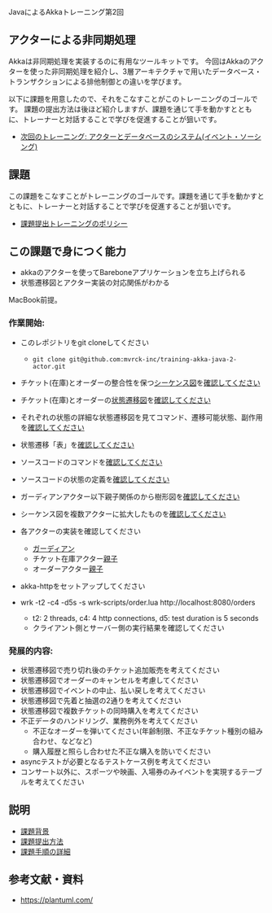 JavaによるAkkaトレーニング第2回 

## アクターによる非同期処理

Akkaは非同期処理を実装するのに有用なツールキットです。
今回はAkkaのアクターを使った非同期処理を紹介し、3層アーキテクチャで用いたデータベース・トランザクションによる排他制御との違いを学びます。

以下に課題を用意したので、それをこなすことがこのトレーニングのゴールです。
課題の提出方法は後ほど紹介しますが、課題を通じて手を動かすとともに、トレーナーと対話することで学びを促進することが狙いです。

- [次回のトレーニング: アクターとデータベースのシステム(イベント・ソーシング)](https://github.com/mvrck-inc/training-akka-java-3-persistence)

## 課題

この課題をこなすことがトレーニングのゴールです。課題を通じて手を動かすとともに、トレーナーと対話することで学びを促進することが狙いです。

- [課題提出トレーニングのポリシー](https://github.com/mvrck-inc/training-akka-java-1-preparation/blob/master/POLICIES.md)


## この課題で身につく能力

- akkaのアクターを使ってBareboneアプリケーションを立ち上げられる
- 状態遷移図とアクター実装の対応関係がわかる


MacBook前提。


### 作業開始:

- このレポジトリをgit cloneしてください
  - `git clone git@github.com:mvrck-inc/training-akka-java-2-actor.git`

- チケット(在庫)とオーダーの整合性を保つ[シーケンス図](https://plantuml.com/sequence-diagram)を[確認してください](../)
- チケット(在庫)とオーダーの[状態遷移図](https://plantuml.com/state-diagram)を[確認してください](../)
- それぞれの状態の詳細な状態遷移図を見てコマンド、遷移可能状態、副作用を[確認してください](../)
- 状態遷移「表」を[確認してください](../)
- ソースコードのコマンドを[確認してください](../)
- ソースコードの状態の定義を[確認してください](../)
- ガーディアンアクター以下親子関係のから樹形図を[確認してください](../)
- シーケンス図を複数アクターに拡大したものを[確認してください](../)
- 各アクターの実装を確認してください
  - [ガーディアン](../)
  - チケット在庫アクター[親](../)[子](../)
  - オーダーアクター[親](../)[子](../)
- akka-httpをセットアップしてください
- wrk -t2 -c4 -d5s -s wrk-scripts/order.lua http://localhost:8080/orders
  - t2: 2 threads, c4: 4 http connections, d5: test duration is 5 seconds
  - クライアント側とサーバー側の実行結果を確認してください

### 発展的内容:

- 状態遷移図で売り切れ後のチケット追加販売を考えてください
- 状態遷移図でオーダーのキャンセルを考慮してください
- 状態遷移図でイベントの中止、払い戻しを考えてください
- 状態遷移図で先着と抽選の2通りを考えてください
- 状態遷移図で複数チケットの同時購入を考えてください
- 不正データのハンドリング、業務例外を考えてください
  - 不正なオーダーを弾いてください(年齢制限、不正なチケット種別の組み合わせ、などなど) 
  - 購入履歴と照らし合わせた不正な購入を防いでください
- asyncテストが必要となるテストケース例を考えてください
- コンサート以外に、スポーツや映画、入場券のみイベントを実現するテーブルを考えてください

## 説明

- [課題背景](./BACKGROUND.md)
- [課題提出方法](./SUBMIT.md)
- [課題手順の詳細](./DETAILES.md)

## 参考文献・資料

- https://plantuml.com/
